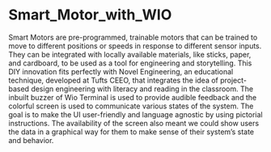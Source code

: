 # Smart_Motor_with_WIO
Smart Motors are pre-programmed, trainable motors that can be trained to move to different positions or speeds in response to different sensor inputs. They can be integrated with locally available materials, like sticks, paper, and cardboard, to be used as a tool for engineering and storytelling. This DIY innovation fits perfectly with Novel Engineering, an educational technique, developed at Tufts CEEO, that integrates the idea of project-based design engineering with literacy and reading in the classroom.
The inbuilt buzzer of Wio Terminal is used to provide audible feedback and the colorful screen is used to communicate various states of the system. The goal is to make the UI user-friendly and language agnostic by using pictorial instructions. The availability of the screen also meant we could show users the data in a graphical way for them to make sense of their system’s state and behavior.
